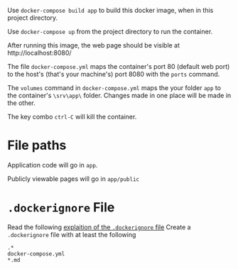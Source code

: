 Use `docker-compose build app` to build this docker image, when in this project
directory.

Use `docker-compose up` from the project directory to run the container.

After running this image, the web page should be visible at http://localhost:8080/

The file `docker-compose.yml` maps the container's port 80 (default web port) to
the host's (that's your machine's) port 8080 with the `ports` command.

The `volumes` command in `docker-compose.yml` maps the your folder `app` to the
container's `\srv\app\` folder. Changes made in one place will be made in the
 other.

 The key combo `ctrl-C` will kill the container.

# File paths
Application code will go in `app`.

Publicly viewable pages will go in `app/public`


# `.dockerignore` File
Read the following [explaition of the `.dockerignore` file](https://blog.codeship.com/leveraging-the-dockerignore-file-to-create-smaller-images/)
Create a `.dockerignore` file with at least the following

    .*
    docker-compose.yml
    *.md
